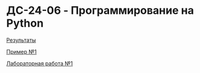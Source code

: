 # ДC-24-06 - Программирование на Python

[Результаты](results.md)

[Пример №1](ex1.md)

[Лабораторная работа №1](lab1.md)
